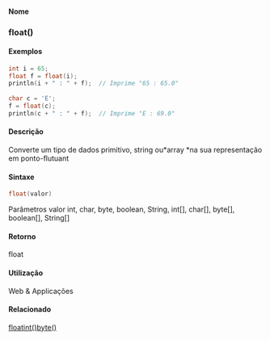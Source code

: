 
#### Nome
### float()

#### Exemplos

```pde
int i = 65; 
float f = float(i); 
println(i + " : " + f);  // Imprime "65 : 65.0" 
 
char c = 'E'; 
f = float(c); 
println(c + " : " + f);  // Imprime "E : 69.0" 

```

#### Descrição
Converte um tipo de dados primitivo, string ou*array *na sua representação em ponto-flutuant

#### Sintaxe
```pde
float(valor)

```
Parâmetros
valor
int, char, byte, boolean, String, int[], char[], byte[], boolean[], String[]

#### Retorno

	
float

#### Utilização

	
Web & Applicações

#### Relacionado
[float](float)[int()](int_)[byte()](byte_)
